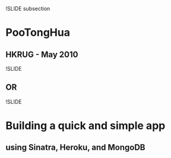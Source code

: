!SLIDE subsection

# PooTongHua
## HKRUG - May 2010

!SLIDE

## OR

!SLIDE

# Building a quick and simple app
## using Sinatra, Heroku, and MongoDB